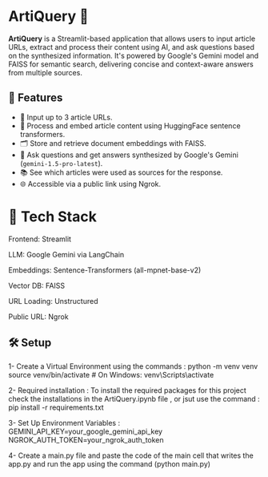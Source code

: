 # ArtiQuery 🧐

**ArtiQuery** is a Streamlit-based application that allows users to input article URLs, extract and process their content using AI, and ask questions based on the synthesized information. It's powered by Google's Gemini model and FAISS for semantic search, delivering concise and context-aware answers from multiple sources.

## 🚀 Features

- 🔗 Input up to 3 article URLs.
- 🧠 Process and embed article content using HuggingFace sentence transformers.
- 🗂️ Store and retrieve document embeddings with FAISS.
- 🤖 Ask questions and get answers synthesized by Google's Gemini (`gemini-1.5-pro-latest`).
- 📚 See which articles were used as sources for the response.
- 🌐 Accessible via a public link using Ngrok.

# 🧠 Tech Stack
Frontend: Streamlit

LLM: Google Gemini via LangChain

Embeddings: Sentence-Transformers (all-mpnet-base-v2)

Vector DB: FAISS

URL Loading: Unstructured

Public URL: Ngrok

## 🛠️ Setup

1- Create a Virtual Environment using the commands : 
python -m venv venv
source venv/bin/activate  # On Windows: venv\Scripts\activate

2- Required installation : 
To install the required packages for this project check the installations in the ArtiQuery.ipynb file , or jsut use the command : pip install -r requirements.txt

3- Set Up Environment Variables :
GEMINI_API_KEY=your_google_gemini_api_key
NGROK_AUTH_TOKEN=your_ngrok_auth_token

4- Create a main.py file and paste the code of the main cell that writes the app.py and run the app using the command (python main.py)
   
